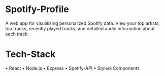 # Spotify-Profile

A web app for visualizing personalized Spotify data. View your top artists, top tracks, recently played tracks, and detailed audio information about each track. 

# Tech-Stack
• React
• Node.js
• Express
• Spotify-API
• Styled-Components
